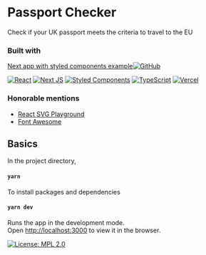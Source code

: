 # Passport Checker
Check if your UK passport meets the criteria to travel to the EU 


### Built with
[Next app with styled components example![GitHub](https://img.shields.io/badge/github-%23121011.svg?style=for-the-badge&logo=github&logoColor=white)](https://github.com/vercel/next.js/tree/canary/examples/with-styled-components)

[![React](https://img.shields.io/badge/react-%2320232a.svg?style=for-the-badge&logo=react&logoColor=%2361DAFB)](https://reactjs.org/)
[![Next JS](https://img.shields.io/badge/Next-black?style=for-the-badge&logo=next.js&logoColor=white)](https://nextjs.org/)
[![Styled Components](https://img.shields.io/badge/styled--components-DB7093?style=for-the-badge&logo=styled-components&logoColor=white)](https://styled-components.com/)
[![TypeScript](https://img.shields.io/badge/typescript-%23007ACC.svg?style=for-the-badge&logo=typescript&logoColor=white)](https://www.typescriptlang.org/)
[![Vercel](https://img.shields.io/badge/vercel-%23000000.svg?style=for-the-badge&logo=vercel&logoColor=white)](https://vercel.com) 

### Honorable mentions
- [React SVG Playground](https://react-svgr.com/playground/)
- [Font Awesome](https://fontawesome.com/)


## Basics
In the project directory,

#### `yarn`
To install packages and dependencies


#### `yarn dev`
Runs the app in the development mode.\
Open [http://localhost:3000](http://localhost:3000) to view it in the browser.


[![License: MPL 2.0](https://img.shields.io/badge/License-MPL_2.0-brightgreen.svg)](https://opensource.org/licenses/MPL-2.0)